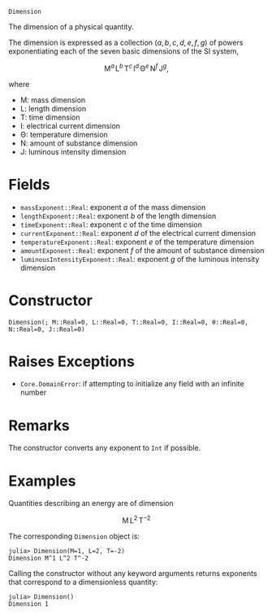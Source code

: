 ```
Dimension
```

The dimension of a physical quantity.

The dimension is expressed as a collection $(a, b, c, d, e, f, g)$ of powers exponentiating each of the seven basic dimensions of the SI system,

$$
\mathrm{M}^a \, \mathrm{L}^b \, \mathrm{T}^c \, \mathrm{I}^d \, \mathrm{\Theta}^e \, \mathrm{N}^f \, \mathrm{J}^g,
$$

where

  * $\mathrm{M}$: mass dimension
  * $\mathrm{L}$: length dimension
  * $\mathrm{T}$: time dimension
  * $\mathrm{I}$: electrical current dimension
  * $\mathrm{\Theta}$: temperature dimension
  * $\mathrm{N}$: amount of substance dimension
  * $\mathrm{J}$: luminous intensity dimension

# Fields

  * `massExponent::Real`: exponent $a$ of the mass dimension
  * `lengthExponent::Real`: exponent $b$ of the length dimension
  * `timeExponent::Real`: exponent $c$ of the time dimension
  * `currentExponent::Real`: exponent $d$ of the electrical current dimension
  * `temperatureExponent::Real`: exponent $e$ of the temperature dimension
  * `amountExponent::Real`: exponent $f$ of the amount of substance dimension
  * `luminousIntensityExponent::Real`: exponent $g$ of the luminous intensity dimension

# Constructor

```
Dimension(; M::Real=0, L::Real=0, T::Real=0, I::Real=0, θ::Real=0, N::Real=0, J::Real=0)
```

# Raises Exceptions

  * `Core.DomainError`: if attempting to initialize any field with an infinite number

# Remarks

The constructor converts any exponent to `Int` if possible.

# Examples

Quantities describing an energy are of dimension

$$
 \mathrm{M} \, \mathrm{L}^{2} \, \mathrm{T}^{-2}
$$

The corresponding `Dimension` object is:

```jldoctest
julia> Dimension(M=1, L=2, T=-2)
Dimension M^1 L^2 T^-2
```

Calling the constructor without any keyword arguments returns exponents that correspond to a dimensionless quantity:

```jldoctest
julia> Dimension()
Dimension 1
```
